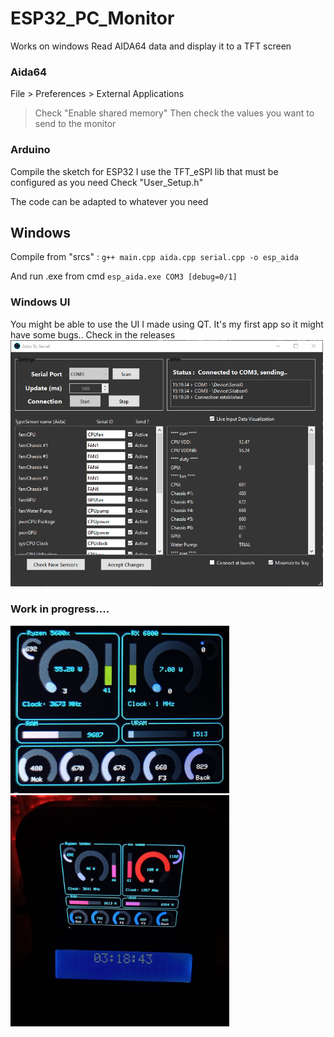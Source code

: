 # ESP32_PC_Monitor
Works on windows
Read AIDA64 data and display it to a TFT screen

### Aida64
File > Preferences > External Applications
> Check "Enable shared memory"
Then check the values you want to send to the monitor

### Arduino
Compile the sketch for ESP32
I use the TFT_eSPI lib that must be configured as you need
Check "User_Setup.h"

The code can be adapted to whatever you need

## Windows
Compile from "srcs" :
`g++ main.cpp aida.cpp serial.cpp -o esp_aida`

And run .exe from cmd
`esp_aida.exe COM3 [debug=0/1]`

### Windows UI
You might be able to use the UI I made using QT. It's my first app so it might have some bugs..
Check in the releases
<img src="winapp.png" width="500"/>

### Work in progress....

<img src="preview.jpg" width="350"/>

<img src="preview2.jpg" width="350"/>
